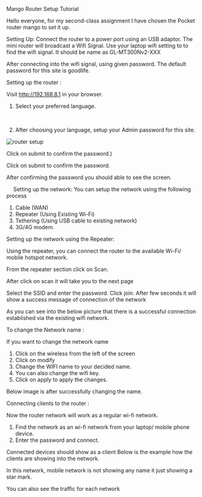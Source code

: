 Mango Router Setup Tutorial



Hello everyone, for my second-class assignment I have chosen the Pocket router mango to set it up.

Setting Up: 
Connect the router to a power port using an USB adaptor.
The mini router will broadcast a Wifi Signal.  Use your laptop wifi setting to to find the wifi signal.  It should be name as GL-MT300Nv2-XXX

After connecting into the wifi signal, using given password. The default password for this site is goodlife. 

Setting up the router :

Visit http://192.168.8.1 in your browser. 

1.	Select your preferred language. 
 
 


2.	After choosing your language, setup your Admin password for this site.

  ![router setup](/.Mango_RouterSetup-Tutorial/Screen%20Shot%202022-09-01%20at%208.23.29%20PM.png)

Click on submit to confirm the password.)

 
Click on submit to confirm the password.

After confirming the password you should able to see the screen. 
 

 
Setting up the network:
You can setup the network using the following process 
1.	Cable (WAN) 
2.	Repeater (Using Existing Wi-Fi)
3.	Tethering (Using USB cable to existing network)
4.	3G/4G modem.


Setting up the network using the Repeater: 

Using the repeater, you can connect the router to the available Wi-Fi/ mobile hotspot network.

 From the repeater section click on Scan.


 

After click on scan it will take you to the next page 

 


Select the SSID and enter the password. Click join.  After few seconds it will show a success message of connection of the network 

As you can see into the below picture that there is a successful connection established via the existing wifi network. 



 


To change the Network name :
 
If you want to change the network name 
1.	Click on the wireless from the left of the screen 
2.	Click on modify 
3.	Change the WIFI name to your decided name. 
4.	You can also change the wifi key. 
5.	Click on apply to apply the changes. 

Below image is after successfully changing the name.
 



Connecting clients to the router :

Now the router network will work as a regular wi-fi network.
1.	Find the network as an wi-fi network from your laptop/ mobile phone device. 
2.	Enter the password and connect. 

Connected devices should show as a client 
Below is the example how the clients are showing into the network.

 



In this network, mobile network is not showing any name it just showing a star mark. 

You can also see the traffic for each network
 

